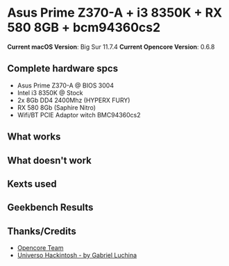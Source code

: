 # Asus Prime Z370-A + i3 8350K + RX 580 8GB + bcm94360cs2

**Current macOS Version**: Big Sur 11.7.4
**Current Opencore Version**: 0.6.8

## Complete hardware spcs
- Asus Prime Z370-A @ BIOS 3004
- Intel i3 8350K @ Stock
- 2x 8Gb DD4 2400Mhz (HYPERX FURY)
- RX 580 8Gb (Saphire Nitro)
- Wifi/BT PCIE Adaptor witch BMC94360cs2

## What works

## What doesn't work

## Kexts used

## Geekbench Results

## Thanks/Credits
- [Opencore Team](https://dortania.github.io/getting-started/)
- [Universo Hackintosh - by Gabriel Luchina](https://github.com/luchina-gabriel)